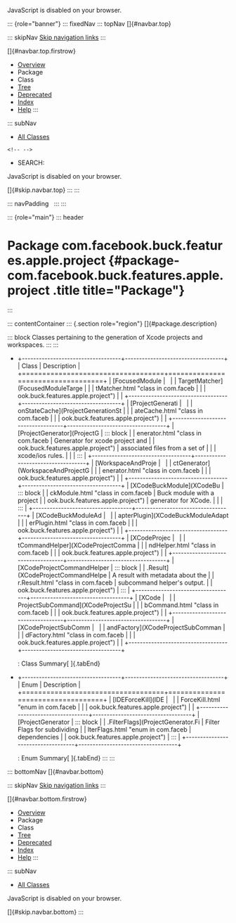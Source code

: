 <div>

JavaScript is disabled on your browser.

</div>

::: {role="banner"}
::: fixedNav
::: topNav
[]{#navbar.top}

::: skipNav
[Skip navigation links](#skip.navbar.top "Skip navigation links")
:::

[]{#navbar.top.firstrow}

-   [Overview](../../../../../../index.html)
-   Package
-   Class
-   [Tree](package-tree.html)
-   [Deprecated](../../../../../../deprecated-list.html)
-   [Index](../../../../../../index-all.html)
-   [Help](../../../../../../help-doc.html)
:::

::: subNav
-   [All Classes](../../../../../../allclasses.html)

```{=html}
<!-- -->
```
-   SEARCH:

<div>

<div>

JavaScript is disabled on your browser.

</div>

</div>

[]{#skip.navbar.top}
:::
:::

::: navPadding
 
:::
:::

::: {role="main"}
::: header
# Package com.facebook.buck.features.apple.project {#package-com.facebook.buck.features.apple.project .title title="Package"}
:::

::: contentContainer
::: {.section role="region"}
[]{#package.description}

::: block
Classes pertaining to the generation of Xcode projects and workspaces.
:::
:::

-   +-----------------------------------+-----------------------------------+
    | Class                             | Description                       |
    +===================================+===================================+
    | [FocusedModule                    |                                   |
    | TargetMatcher](FocusedModuleTarge |                                   |
    | tMatcher.html "class in com.faceb |                                   |
    | ook.buck.features.apple.project") |                                   |
    +-----------------------------------+-----------------------------------+
    | [ProjectGenerati                  |                                   |
    | onStateCache](ProjectGenerationSt |                                   |
    | ateCache.html "class in com.faceb |                                   |
    | ook.buck.features.apple.project") |                                   |
    +-----------------------------------+-----------------------------------+
    | [ProjectGenerator](ProjectG       | ::: block                         |
    | enerator.html "class in com.faceb | Generator for xcode project and   |
    | ook.buck.features.apple.project") | associated files from a set of    |
    |                                   | xcode/ios rules.                  |
    |                                   | :::                               |
    +-----------------------------------+-----------------------------------+
    | [WorkspaceAndProje                |                                   |
    | ctGenerator](WorkspaceAndProjectG |                                   |
    | enerator.html "class in com.faceb |                                   |
    | ook.buck.features.apple.project") |                                   |
    +-----------------------------------+-----------------------------------+
    | [XCodeBuckModule](XCodeBu         | ::: block                         |
    | ckModule.html "class in com.faceb | Buck module with a project        |
    | ook.buck.features.apple.project") | generator for XCode.              |
    |                                   | :::                               |
    +-----------------------------------+-----------------------------------+
    | [XCodeBuckModuleAd                |                                   |
    | apterPlugin](XCodeBuckModuleAdapt |                                   |
    | erPlugin.html "class in com.faceb |                                   |
    | ook.buck.features.apple.project") |                                   |
    +-----------------------------------+-----------------------------------+
    | [XCodeProjec                      |                                   |
    | tCommandHelper](XCodeProjectComma |                                   |
    | ndHelper.html "class in com.faceb |                                   |
    | ook.buck.features.apple.project") |                                   |
    +-----------------------------------+-----------------------------------+
    | [XCodeProjectCommandHelper        | ::: block                         |
    | .Result](XCodeProjectCommandHelpe | A result with metadata about the  |
    | r.Result.html "class in com.faceb | subcommand helper\'s output.      |
    | ook.buck.features.apple.project") | :::                               |
    +-----------------------------------+-----------------------------------+
    | [XCode                            |                                   |
    | ProjectSubCommand](XCodeProjectSu |                                   |
    | bCommand.html "class in com.faceb |                                   |
    | ook.buck.features.apple.project") |                                   |
    +-----------------------------------+-----------------------------------+
    | [XCodeProjectSubComm              |                                   |
    | andFactory](XCodeProjectSubComman |                                   |
    | dFactory.html "class in com.faceb |                                   |
    | ook.buck.features.apple.project") |                                   |
    +-----------------------------------+-----------------------------------+

    : Class Summary[ ]{.tabEnd}

-   +-----------------------------------+-----------------------------------+
    | Enum                              | Description                       |
    +===================================+===================================+
    | [IDEForceKill](IDE                |                                   |
    | ForceKill.html "enum in com.faceb |                                   |
    | ook.buck.features.apple.project") |                                   |
    +-----------------------------------+-----------------------------------+
    | [ProjectGenerator                 | ::: block                         |
    | .FilterFlags](ProjectGenerator.Fi | Filter Flags for subdividing      |
    | lterFlags.html "enum in com.faceb | dependencies                      |
    | ook.buck.features.apple.project") | :::                               |
    +-----------------------------------+-----------------------------------+

    : Enum Summary[ ]{.tabEnd}
:::
:::

::: bottomNav
[]{#navbar.bottom}

::: skipNav
[Skip navigation links](#skip.navbar.bottom "Skip navigation links")
:::

[]{#navbar.bottom.firstrow}

-   [Overview](../../../../../../index.html)
-   Package
-   Class
-   [Tree](package-tree.html)
-   [Deprecated](../../../../../../deprecated-list.html)
-   [Index](../../../../../../index-all.html)
-   [Help](../../../../../../help-doc.html)
:::

::: subNav
-   [All Classes](../../../../../../allclasses.html)

<div>

<div>

JavaScript is disabled on your browser.

</div>

</div>

[]{#skip.navbar.bottom}
:::
